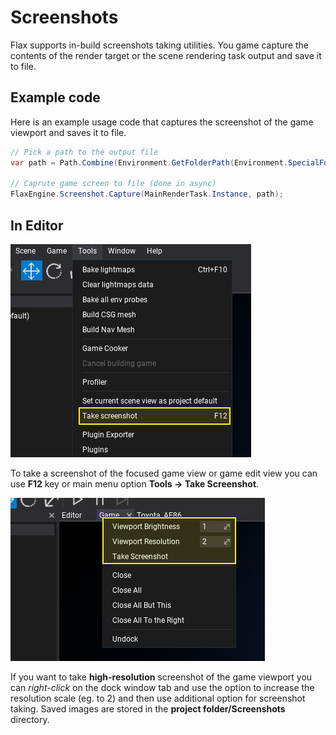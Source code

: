 # Screenshots

Flax supports in-build screenshots taking utilities. You game capture the contents of the render target or the scene rendering task output and save it to file.

## Example code

Here is an example usage code that captures the screenshot of the game viewport and saves it to file.

```cs
// Pick a path to the output file
var path = Path.Combine(Environment.GetFolderPath(Environment.SpecialFolder.Desktop), "screenshot.png");

// Caprute game screen to file (done in async)
FlaxEngine.Screenshot.Capture(MainRenderTask.Instance, path);
```

## In Editor

![Editor Viewport Screenshot](media/viewport-screenshot-2.png)

To take a screenshot of the focused game view or game edit view you can use **F12** key or main menu option **Tools -> Take Screenshot**.

![Game Viewport Screenshot](media/viewport-screenshot-1.png)

If you want to take **high-resolution** screenshot of the game viewport you can *right-click* on the dock window tab and use the option to increase the resolution scale (eg. to 2) and then use additional option for screenshot taking. Saved images are stored in the **project folder/Screenshots** directory.

